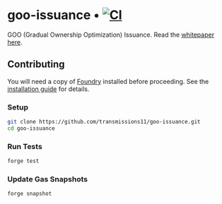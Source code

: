 # goo-issuance • [![CI](https://github.com/transmissions11/goo-issuance/actions/workflows/tests.yml/badge.svg)](https://github.com/transmissions11/goo-issuance/actions/workflows/tests.yml)

GOO (Gradual Ownership Optimization) Issuance. Read the [whitepaper here](https://www.paradigm.xyz/2022/09/goo).

## Contributing

You will need a copy of [Foundry](https://github.com/foundry-rs/foundry) installed before proceeding. See the [installation guide](https://github.com/foundry-rs/foundry#installation) for details.

### Setup

```sh
git clone https://github.com/transmissions11/goo-issuance.git
cd goo-issuance
```

### Run Tests

```sh
forge test
```

### Update Gas Snapshots

```sh
forge snapshot
```
